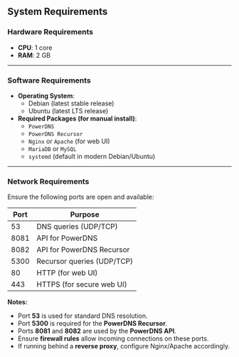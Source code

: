 ## System Requirements

### Hardware Requirements

- **CPU**: 1 core
- **RAM**: 2 GB

---

### Software Requirements

- **Operating System**:
  - Debian (latest stable release)
  - Ubuntu (latest LTS release)
- **Required Packages (for manual install)**:
  - `PowerDNS`
  - `PowerDNS Recursor`
  - `Nginx` or `Apache` (for web UI)
  - `MariaDB` or `MySQL`
  - `systemd` (default in modern Debian/Ubuntu)

---

### Network Requirements

Ensure the following ports are open and available:

| Port  | Purpose                     |
|-------|-----------------------------|
| 53    | DNS queries (UDP/TCP)       |
| 8081  | API for PowerDNS            |
| 8082  | API for PowerDNS Recursor   |
| 5300  | Recursor queries (UDP/TCP)  |
| 80    | HTTP (for web UI)           |
| 443   | HTTPS (for secure web UI)   |

**Notes:**
- Port **53** is used for standard DNS resolution.
- Port **5300** is required for the **PowerDNS Recursor**.
- Ports **8081** and **8082** are used by the **PowerDNS API**.
- Ensure **firewall rules** allow incoming connections on these ports.
- If running behind a **reverse proxy**, configure Nginx/Apache accordingly.
